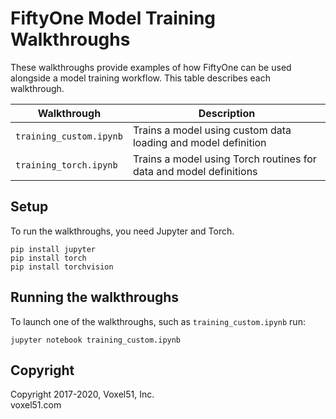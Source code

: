 # FiftyOne Model Training Walkthroughs

These walkthroughs provide examples of how FiftyOne can be used alongside a model training workflow.  This table describes each walkthrough.

| Walkthrough             | Description                                                         |
| ----------------------  | ------------------------------------------------------------------- |
| `training_custom.ipynb` | Trains a model using custom data loading and model definition       |
| `training_torch.ipynb`  | Trains a model using Torch routines for data and model definitions  |

## Setup

To run the walkthroughs, you need Jupyter and Torch.

```
pip install jupyter
pip install torch
pip install torchvision
```

## Running the walkthroughs

To launch one of the walkthroughs, such as `training_custom.ipynb` run:

```shell
jupyter notebook training_custom.ipynb
```

## Copyright

Copyright 2017-2020, Voxel51, Inc.<br> voxel51.com
